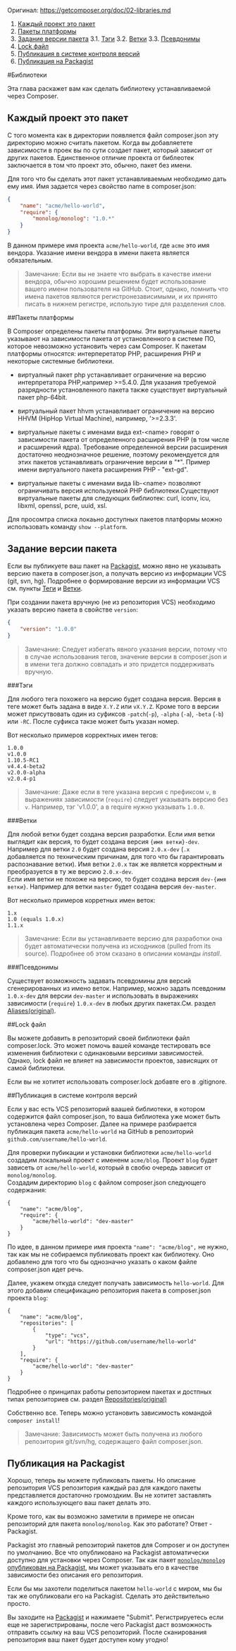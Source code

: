 
Оригинал: https://getcomposer.org/doc/02-libraries.md

1. [Каждый проект это пакет](#Каждый-проект-это-пакет)
2. [Пакеты платформы](#Пакеты-платформы)
3. [Задание версии пакета](#Задание-версии-пакета)
3.1. [Тэги](#Тэги)
3.2. [Ветки](#Ветки)
3.3. [Псевдонимы](#Псевдонимы)
4. [Lock файл](#Lock-файл)
5. [Публикация в системе контроля версий](#Публикация-в-системе-контроля-версий)
6. [Публикация на Packagist](#Публикация-на-Packagist)    

#Библиотеки

Эта глава раскажет вам как сделать библиотеку устанавливаемой через Composer.

## Каждый проект это пакет

С того момента как в директории появляется файл composer.json эту директорию можно считать пакетом. Когда вы добавляетете зависимости в проек вы по сути создает пакет, который зависит от других пакетов. Единственное отличие проекта от библеотек заключается в том что проект это, обычно, пакет без имени.

Для того что бы сделать этот пакет устанавливаемым необходимо дать ему имя. Имя задается через свойство name в composer.json:
```json
{
    "name": "acme/hello-world",
    "require": {
        "monolog/monolog": "1.0.*"
    }
}
```
В данном примере имя проекта `acme/hello-world`, где `acme` это имя вендора. Указание имени вендора в имени пакета является обязательным.

>Замечание: Если вы не знаете что выбрать в качестве имени вендора, обычно хорошим решением будет использование вашего имени пользователя на GitHub. Стоит, однако, помнить что имена пакетов являются регистронезависимыми, и их принято писать в нижнем регистре, использую тире для разделения слов.


##Пакеты платформы

В Composer определены пакеты платформы. Эти виртуальные пакеты указывают на зависимости пакета от установленного в системе ПО, которое невозможно установить через сам Composer. 
К пакетам платформы относятся: интерперетатор PHP, расширения PHP и некоторые системные библиотеки.

* виртуалный пакет php устанавливает ограничение на версию интерпретатора PHP,например >=5.4.0. Для указания требуемой разрядности установленного пакета также существует виртуальный пакет php-64bit.

* виртуальный пакет hhvm устанавливает ограничение на версию HHVM (HipHop Virtual Machine), например, '>=2.3.3'.

* виртуальные пакеты с именами вида ext-\<name> говорят о зависимости пакета от определенного расширения PHP (в том числе и расширений ядра). Требование определенной версии расширения достаточно неоднозначное решение, поэтому рекомендуется для этих пакетов устанавливать ограничение версии в "*".  Пример имени виртуального пакета расширения PHP - "ext-gd".

* виртуальные пакеты с именами вида lib-\<name> позволяют ограничивать версия используемой PHP библиотеки.Существуют виртуальные пакеты для следующих библиотек: curl, iconv, icu, libxml, openssl, pcre, uuid, xsl.

Для просомтра списка локаьно доступных пакетов платформы можно использовать команду `show --platform`.

## Задание версии пакета

Если вы публикуете ваш пакет на [Packagist](https://packagist.org/), можно явно не указывать версию пакета в composer.json, а получать версию из информации VCS (git, svn, hg). 
Подробнее о формирование версии из информации VCS см. пункты [Теги](#Теги) и [Ветки](#Ветки).  

При создании пакета вручную (не из репозитория VCS) необходимо указать версию пакета в свойстве `version`:
```json
{
    "version": "1.0.0"
}
```

>Замечание: Следует избегать явного указания версии, потому что в случае использования тегов, значение версии в composer.json и в имени тега должно совпадать и это придется поддерживать вручную.

###Тэги

Для любого тега похожего на версию будет создана версия. Версия в теге может быть задана в виде `X.Y.Z` или `vX.Y.Z`. 
Кроме того в версии может присутвовать один из суфиксов `-patch`(`-p`), `-alpha` (`-a`), `-beta` (`-b`) или `-RC`. После суфикса такзе может быть указан номер.

Вот несколько примеров корректных имен тегов:
```
1.0.0
v1.0.0
1.10.5-RC1
v4.4.4-beta2
v2.0.0-alpha
v2.0.4-p1
```

>Замечание: Даже если в теге указана версия с префиксом `v`, в выражениях зависимости (`require`) следует указывать версию без `v`. Например, тэг 'v1.0.0', а в require нужно указывать `1.0.0`.  

###Ветки

Для любой ветки будет создана версия разработки. Если имя ветки выглядит как версия, то будет создана версия `{имя ветки}-dev`.  
Например для ветки `2.0` будет создана версия `2.0.x-dev` (`.x` добавляется по техническим причинам, для того что бы гарантировать распознавание ветки).
Имя ветки `2.0.x` так же является корректным и преобразуется в ту же версию `2.0.x-dev`.   
Если имя ветки не похоже на версию, то будет создана версия `dev-{имя ветки}`. Например для ветки `master` будет создана версия `dev-master`.

Вот несколько примеров корретных имен веток:
```
1.x
1.0 (equals 1.0.x)
1.1.x
```

> Замечание: Если вы устанавливаете версию для разработки она будет автоматически получена из исходников (pulled from its source). Подробнее об этом сказано в описании команды *install*.   

###Псевдонимы

Существует возможность задавать псевдомины для версий сгенерированных из имено веток. Например, можно задать псевдоним `1.0.x-dev` для версии `dev-master` и использовать в выражениях зависимости (`require`) `1.0.x-dev` в любых других пакетах.См. раздел [Aliases(original)](https://getcomposer.org/doc/articles/aliases.md).

##Lock файл

Вы можете добавить в репозиторий своей библиотеки файл composer.lock. Это может помочь вашей команде тестировать все изменения библиотеки c одинаковыми версиями зависимостей. Однако, lock файл не влияет на зависимости проектов, зависящих от самой библиотеки.

Если вы не хотитет использовать composer.lock добавте его в .gitignore.


##Публикация в системе контроля версий

Если у вас есть VCS репозиторий ваашей библиотеки, в котором содержится файл composer.json, то ваша библиотека уже может быть установлена через Composer.
Далее на примере разбирается публикация пакета `acme/hello-world` на GitHub в репозиторий `github.com/username/hello-world`.   

Для проверки пубикации и установки библиотеки `acme/hello-world` создадим локальный проект c имененм `acme/blog`. 
Проект `blog` будет зависеть от `acme/hello-world`, который в свобю очередь зависит от `monolog/monolog`.   
Создадим директорию `blog` c файлом composer.json следующего содержания:
```
{
    "name": "acme/blog",
    "require": {
        "acme/hello-world": "dev-master"
    }
}
```

По идее, в данном примере имя проекта `"name": "acme/blog",` не нужно, так как мы не собираемся публиковать проект как библиотеку. Оно добавлено для того что бы однозначно указать о каком файле composer.json идет речь.

Далее, укажем откуда следует получать зависимость `hello-world`. Для этого добавим спецификацию репозитория пакета в composer.json проекта `blog`:
```
{
    "name": "acme/blog",
    "repositories": [
        {
            "type": "vcs",
            "url": "https://github.com/username/hello-world"
        }
    ],
    "require": {
        "acme/hello-world": "dev-master"
    }
}
```

Подробнее о принципах работы репозиторием пакетах и достпных типах репозиториев см. раздел [Repositories(original)](https://getcomposer.org/doc/05-repositories.md)

Собственно все. Теперь можно установить зависимость командой  `composer install`!

>Замечание: Зависимость может быть получена из любого репозитория git/svn/hg, содержащего файл composer.json. 

## Публикация на Packagist

Хорошо, теперь вы можете публиковать пакеты. Но описание репозитория VCS репозитория каждый раз для каждого пакеты 
представляется достаточно громоздким. Вы не хотитет заставлять каждого использующего ваш пакет делать это. 

Кроме того, как вы возможно заметили в примере не описан репозиторий для пакета `monolog/monolog`. Как это работате? Ответ - Packagist.

Packagist это главный репозиторий пакетов для Composer и он доступен по умолчанию. Все что опубликовано на Packagist автоматически доступно для установки через Composer. Так как пакет [`monolog/monolog` опубликован на Packagist](https://packagist.org/packages/monolog/monolog), мы может указывать его в качестве зависимости без описания его репозитория. 

Если бы мы захотели поделиться пакетом `hello-world` с миром, мы бы так же опубликовали его на Packagist. Сделать это действительно просто.

Вы заходите на [Packagist](https://packagist.org/) и нажимаете "Submit". Регистрируетесь если еще не зарегистрированы, после чего Packagist даст возможность отправить ссылку на ваш VCS репозиторий. После сканирования репозитория ваш пакет будет доступен кому угодно! 